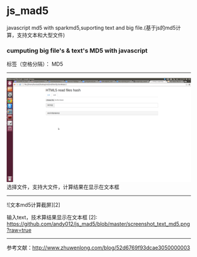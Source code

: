 # js_mad5
javascript md5 with sparkmd5,suporting text and big file.(基于js的md5计算，支持文本和大型文件)
### cumputing big file's & text's MD5 with javascript 

标签（空格分隔）： MD5

---

![文件md5计算截屏][1]
选择文件，支持大文件，计算结果在显示在文本框

  [1]: https://github.com/andy012/js_mad5/blob/master/Screenshot_file_md5.png?raw=true
--- 
  ![文本md5计算截屏][2]

输入text，技术算结果显示在文本框
  [2]: https://github.com/andy012/js_mad5/blob/master/screenshot_text_md5.png?raw=true
  
---
参考文献：http://www.zhuwenlong.com/blog/52d6769f93dcae3050000003
